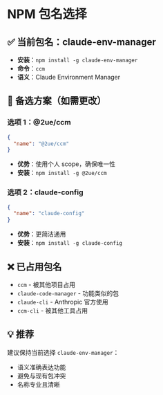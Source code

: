 # NPM 包名选择

## ✅ 当前包名：claude-env-manager

- **安装**：`npm install -g claude-env-manager`
- **命令**：`ccm`
- **语义**：Claude Environment Manager

## 🔄 备选方案（如需更改）

### 选项 1：@2ue/ccm
```json
{
  "name": "@2ue/ccm"
}
```
- **优势**：使用个人 scope，确保唯一性
- **安装**：`npm install -g @2ue/ccm`

### 选项 2：claude-config  
```json
{
  "name": "claude-config"
}
```
- **优势**：更简洁通用
- **安装**：`npm install -g claude-config`

## ❌ 已占用包名

- `ccm` - 被其他项目占用
- `claude-code-manager` - 功能类似的包
- `claude-cli` - Anthropic 官方使用
- `ccm-cli` - 被其他工具占用

## 💡 推荐

建议保持当前选择 `claude-env-manager`：
- 语义准确表达功能
- 避免与现有包冲突  
- 名称专业且清晰